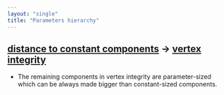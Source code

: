 ```yaml
---
layout: "single"
title: "Parameters hierarchy"
---
```

<!--this is a generated file-->

## [distance to constant components](../FJ8gmU_dist) → [vertex integrity](../KVhJFB)
* The remaining components in vertex integrity are parameter-sized which can be always made bigger than constant-sized components.
